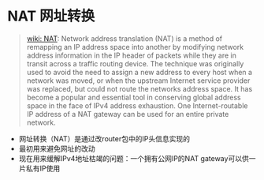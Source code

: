 # NAT 网址转换
> [wiki: NAT](https://en.wikipedia.org/wiki/Network_address_translation): 
Network address translation (NAT) is a method of remapping an IP address space into another by modifying network address information in the IP header of packets while they are in transit across a traffic routing device.
The technique was originally used to avoid the need to assign a new address to every host when a network was moved, or when the upstream Internet service provider was replaced, but could not route the networks address space. 
It has become a popular and essential tool in conserving global address space in the face of IPv4 address exhaustion. 
One Internet-routable IP address of a NAT gateway can be used for an entire private network.  

- 网址转换（NAT）是通过改router包中的IP头信息实现的  
- 最初用来避免网址的改动
- 现在用来缓解IPv4地址枯竭的问题：一个拥有公网IP的NAT gateway可以供一片私有IP使用  
